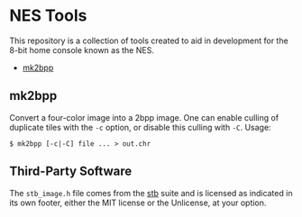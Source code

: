 # NES Tools

This repository is a collection of tools created to aid in development
for the 8-bit home console known as the NES.

* [mk2bpp](#mk2bpp)

## mk2bpp

Convert a four-color image into a 2bpp image.  One can enable culling
of duplicate tiles with the `-c` option, or disable this culling with
`-C`.  Usage:

```
$ mk2bpp [-c|-C] file ... > out.chr
```

## Third-Party Software

The `stb_image.h` file comes from the [stb][1] suite
and is licensed as indicated in its own footer,
either the MIT license or the Unlicense, at your option.

[1]: https://github.com/nothings/stb
